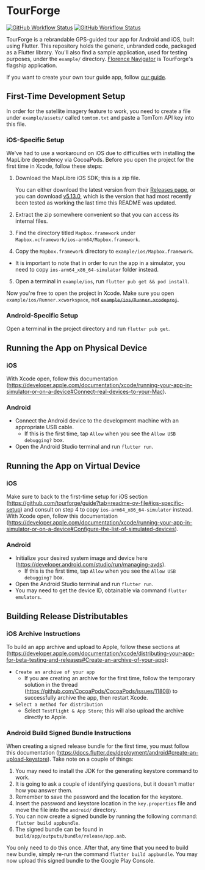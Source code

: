 # TourForge
[![GitHub Workflow Status](https://img.shields.io/github/actions/workflow/status/tourforge/guide/android.yml?branch=main&label=Android%20build&style=for-the-badge)](https://github.com/tourforge/guide/actions/workflows/android.yml)
[![GitHub Workflow Status](https://img.shields.io/github/actions/workflow/status/tourforge/guide/ios.yml?branch=main&label=iOS%20build&style=for-the-badge)](https://github.com/tourforge/guide/actions/workflows/ios.yml)

TourForge is a rebrandable GPS-guided tour app for Android and iOS, built using Flutter. This repository holds the generic, unbranded code, packaged as a Flutter library. You'll also find a sample application, used for testing purposes, under the `example/` directory. [Florence Navigator](https://github.com/tourforge/florence-navigator) is TourForge's flagship application.

If you want to create your own tour guide app, follow [our guide](https://github.com/tourforge/documentation/blob/main/Creating%20an%20app.md).

## First-Time Development Setup

In order for the satellite imagery feature to work, you need to create a file under `example/assets/` called `tomtom.txt` and paste a TomTom API key into this file.

### iOS-Specific Setup
We've had to use a workaround on iOS due to difficulties with installing the MapLibre dependency via CocoaPods. Before you open the project for the first time in Xcode, follow these steps:

1. Download the MapLibre iOS SDK; this is a zip file.
   
   You can either download the latest version from their [Releases page](https://github.com/maplibre/maplibre-native/releases), or you can download [v5.13.0](https://github.com/maplibre/maplibre-native/releases/tag/ios-v5.13.0), which is the version that had most recently been tested as working the last time this README was updated.
2. Extract the zip somewhere convenient so that you can access its internal files.
3. Find the directory titled `Mapbox.framework` under `Mapbox.xcframework/ios-arm64/Mapbox.framework`.
4. Copy the `Mapbox.framework` directory to `example/ios/Mapbox.framework`.
- It is important to note that in order to run the app in a simulator, you need to copy `ios-arm64_x86_64-simulator` folder instead.
5. Open a terminal in `example/ios`, run `flutter pub get && pod install`.

Now you're free to open the project in Xcode. Make sure you open `example/ios/Runner.xcworkspace`, not ~~`example/ios/Runner.xcodeproj`~~.

### Android-Specific Setup

Open a terminal in the project directory and run `flutter pub get`.

## Running the App on Physical Device

### iOS

With Xcode open, follow this documentation (https://developer.apple.com/documentation/xcode/running-your-app-in-simulator-or-on-a-device#Connect-real-devices-to-your-Mac).

### Android

- Connect the Android device to the development machine with an appropriate USB cable.
  - If this is the first time, tap `Allow` when you see the `Allow USB debugging?` box.
- Open the Android Studio terminal and run `flutter run`.

## Running the App on Virtual Device

### iOS

Make sure to back to the first-time setup for iOS section (https://github.com/tourforge/guide?tab=readme-ov-file#ios-specific-setup) and consult on step 4 to copy `ios-arm64_x86_64-simulator` instead.
With Xcode open, follow this documentation (https://developer.apple.com/documentation/xcode/running-your-app-in-simulator-or-on-a-device#Configure-the-list-of-simulated-devices).

### Android

- Initialize your desired system image and device here (https://developer.android.com/studio/run/managing-avds).
  - If this is the first time, tap `Allow` when you see the `Allow USB debugging?` box.
- Open the Android Studio terminal and run `flutter run`.
- You may need to get the device ID, obtainable via command `flutter emulators`.

## Building Release Distributables

### iOS Archive Instructions

To build an app archive and upload to Apple, follow these sections at (https://developer.apple.com/documentation/xcode/distributing-your-app-for-beta-testing-and-releases#Create-an-archive-of-your-app):
- `Create an archive of your app`
    - If you are creating an archive for the first time, follow the temporary solution in the thread (https://github.com/CocoaPods/CocoaPods/issues/11808) to successfully archive the app, then restart Xcode. 
- `Select a method for distribution`
    - Select `TestFlight & App Store`; this will also upload the archive directly to Apple.

### Android Build Signed Bundle Instructions

When creating a signed release bundle for the first time, you must follow this documentation (https://docs.flutter.dev/deployment/android#create-an-upload-keystore). Take note on a couple of things:
1. You may need to install the JDK for the generating keystore command to work.
2. It is going to ask a couple of identifying questions, but it doesn't matter how you answer them.
3. Remember to save the password and the location for the keystore.
4. Insert the password and keystore location in the `key.properties` file and move the file into the `android/` directory.
5. You can now create a signed bundle by running the following command: `flutter build appbundle`.
6. The signed bundle can be found in `build/app/outputs/bundle/release/app.aab`.

You only need to do this once. After that, any time that you need to build new bundle, simply re-run the command `flutter build appbundle`. You may now upload this signed bundle to the Google Play Console.
